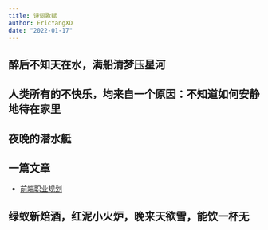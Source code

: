```yaml
---
title: 诗词歌赋
author: EricYangXD
date: "2022-01-17"
---
```


## 醉后不知天在水，满船清梦压星河

## 人类所有的不快乐，均来自一个原因：不知道如何安静地待在家里

## 夜晚的潜水艇

## 一篇文章

-   [前端职业规划](https://github.com/ascoders/weekly/blob/master/%E5%89%8D%E6%B2%BF%E6%8A%80%E6%9C%AF/196.%E7%B2%BE%E8%AF%BB%E3%80%8A%E5%89%8D%E7%AB%AF%E8%81%8C%E4%B8%9A%E8%A7%84%E5%88%92%20-%202021%20%E5%B9%B4%E3%80%8B.md)

## 绿蚁新焙酒，红泥小火炉，晚来天欲雪，能饮一杯无
